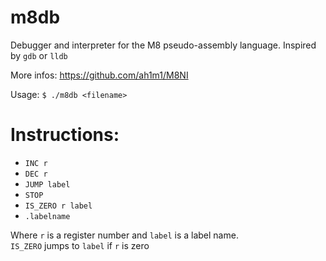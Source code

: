 # m8db

Debugger and interpreter for the M8 pseudo-assembly language. Inspired by `gdb` or `lldb`

More infos: https://github.com/ah1m1/M8NI

Usage: `$ ./m8db <filename>`


# Instructions:  
* `INC r`
* `DEC r`
* `JUMP label`
* `STOP`
* `IS_ZERO r label`
* `.labelname`

Where `r` is a register number and `label` is a label name.  
`IS_ZERO` jumps to `label` if `r` is zero
